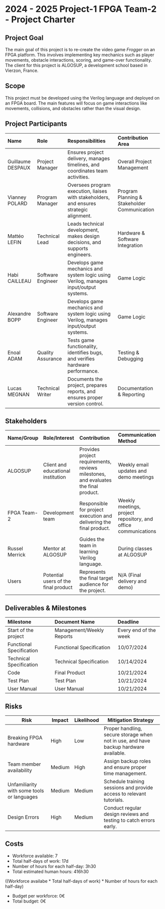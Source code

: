 # 2024 - 2025 Project-1 FPGA Team-2 - Project Charter

## Project Goal
The main goal of this project is to re-create the video game *Frogger* on an FPGA platform. This involves implementing key mechanics such as player movements, obstacle interactions, scoring, and game-over functionality. The client for this project is ALGOSUP, a development school based in Vierzon, France.

## Scope
This project must be developed using the Verilog language and deployed on an FPGA board. The main features will focus on game interactions like movements, collisions, and obstacles rather than the visual design.

## Project Participants
| **Name**           | **Role**           | **Responsibilities**                                                        | **Contribution Area**                |
|:-|:-|:-|:-|
| Guillaume DESPAUX   | Project Manager    | Ensures project delivery, manages timelines, and coordinates team activities. | Overall Project Management           |
| Vianney POLARD      | Program Manager    | Oversees program execution, liaises with stakeholders, and ensures strategic alignment. | Program Planning & Stakeholder Communication |
| Mattéo LEFIN        | Technical Lead     | Leads technical development, makes design decisions, and supports engineers. | Hardware & Software Integration      |
| Habi CAILLEAU       | Software Engineer  | Develops game mechanics and system logic using Verilog, manages input/output systems. | Game Logic                    |
| Alexandre BOPP      | Software Engineer  | Develops game mechanics and system logic using Verilog, manages input/output systems. | Game Logic       |
| Enoal ADAM          | Quality Assurance  | Tests game functionality, identifies bugs, and verifies hardware performance. | Testing & Debugging                  |
| Lucas MEGNAN        | Technical Writer   | Documents the project, prepares reports, and ensures proper version control. | Documentation & Reporting            |

## Stakeholders
| **Name/Group**  | **Role/Interest**  | **Contribution**  | **Communication Method**  |
|:-|:-|:-|:-|
| ALGOSUP         | Client and educational institution                             | Provides project requirements, reviews milestones, and evaluates the final product. | Weekly email updates and demo meetings    |
| FPGA Team-2     | Development team                                               | Responsible for project execution and delivering the final product.   | Weekly meetings, project repository, and office communications |
| Russel Merrick  | Mentor at ALGOSUP                                              | Guides the team in learning Verilog language.    | During classes at ALGOSUP |
| Users           | Potential users of the final product                           | Represents the final target audience for the project. | N/A (Final delivery and demo)             |


## Deliverables & Milestones
| **Milestone** | **Document Name**           | **Deadline**       |
|:-|:-|:-|
|   Start of the project        |    Management/Weekly Reports    | Every end of the week |
|   Functional Specification    | Functional Specification     | 10/07/2024        |
|   Technical Specification     |  Technical Specification      | 10/14/2024        |
|   Code        | Final Product                | 10/21/2024        |
|   Test Plan   | Test Plan                    | 10/21/2024        |
|   User Manual | User Manual                  | 10/21/2024        |

## Risks
| **Risk**                                 | **Impact**        | **Likelihood**  | **Mitigation Strategy**                                   |
|------------------------------------------|------------------|----------------|-----------------------------------------------------------|
| Breaking FPGA hardware                   | High             | Low            | Proper handling, secure storage when not in use, and have backup hardware available. |
| Team member availability                 | Medium           | High           | Assign backup roles and ensure proper time management.         |
| Unfamiliarity with some tools or languages | Medium         | Medium         | Schedule training sessions and provide access to relevant tutorials.  |
| Design Errors                            | High             | Medium         | Conduct regular design reviews and testing to catch errors early.  |

## Costs
- Workforce available: 7
- Total half-days of work: 17d
- Number of hours for each half-day: 3h30
- Total estimated human hours: 416h30 

((Workforce availabe * Total half-days of work) * Number of hours for each half-day)
- Budget per workforce: 0€
- Total budget: 0€

